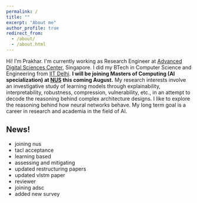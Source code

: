 ```yaml
---
permalink: /
title: ""
excerpt: "About me"
author_profile: true
redirect_from:
  - /about/
  - /about.html
---
```


Hi! I’m Prakhar. I'm currently working as Research Engineer at [Advanced Digital Sciences Center](https://adsc.illinois.edu/), Singapore. I did my BTech in Computer Science and Engineering from [IIT Delhi](https://www.cse.iitd.ernet.in/). **I will be joining Masters of Computing (AI specialization) at [NUS](https://www.comp.nus.edu.sg/) this coming August.** My research interests involve an investigative study of learning models through explainability, interpretability, robustness, compression, vulnerability, etc., in an attempt to decode the reasoning behind complex architecture designs. I like to explore the reasoning behind how neural networks behave. My long term goal is a career in research and academia in the field of AI.

News!
------
* joining nus
* tacl acceptance
* learning based
* assessing and mitigating
* updated restructuring papers
* updated vlstm paper
* reviewer
* joining adsc
* added new survey

